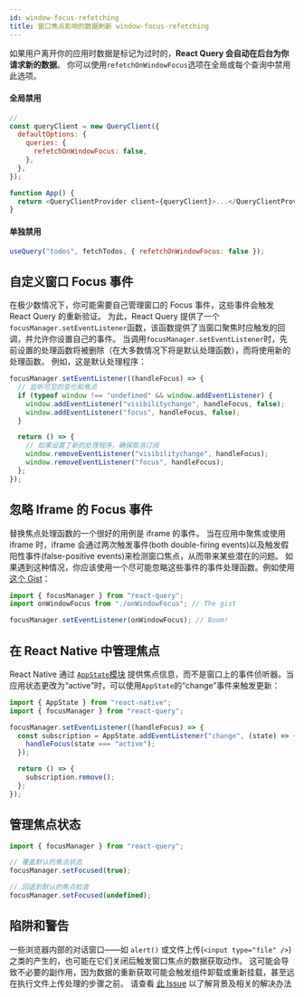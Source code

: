 ```yaml
---
id: window-focus-refetching
title: 窗口焦点影响的数据刷新 window-focus-refetching
---
```


如果用户离开你的应用时数据是标记为过时的，**React Query 会自动在后台为你请求新的数据**。
你可以使用`refetchOnWindowFocus`选项在全局或每个查询中禁用此选项。

#### 全局禁用

```js
//
const queryClient = new QueryClient({
  defaultOptions: {
    queries: {
      refetchOnWindowFocus: false,
    },
  },
});

function App() {
  return <QueryClientProvider client={queryClient}>...</QueryClientProvider>;
}
```

#### 单独禁用

```js
useQuery("todos", fetchTodos, { refetchOnWindowFocus: false });
```

## 自定义窗口 Focus 事件

在极少数情况下，你可能需要自己管理窗口的 Focus 事件，这些事件会触发 React Query 的重新验证。
为此，React Query 提供了一个`focusManager.setEventListener`函数，该函数提供了当窗口聚焦时应触发的回调，并允许你设置自己的事件。
当调用`focusManager.setEventListener`时，先前设置的处理函数将被删除（在大多数情况下将是默认处理函数），而将使用新的处理函数。 例如，这是默认处理程序：

```js
focusManager.setEventListener((handleFocus) => {
  // 监听可见的变化和焦点
  if (typeof window !== "undefined" && window.addEventListener) {
    window.addEventListener("visibilitychange", handleFocus, false);
    window.addEventListener("focus", handleFocus, false);
  }

  return () => {
    // 如果设置了新的处理程序，确保取消订阅
    window.removeEventListener("visibilitychange", handleFocus);
    window.removeEventListener("focus", handleFocus);
  };
});
```

## 忽略 Iframe 的 Focus 事件

替换焦点处理函数的一个很好的用例是 iframe 的事件。
当在应用中聚焦或使用 iframe 时，iframe 会通过两次触发事件(both double-firing events)以及触发假阳性事件(false-positive events)来检测窗口焦点，从而带来某些潜在的问题。
如果遇到这种情况，你应该使用一个尽可能忽略这些事件的事件处理函数。例如使用 [这个 Gist](https://gist.github.com/tannerlinsley/1d3a2122332107fcd8c9cc379be10d88)：

```js
import { focusManager } from "react-query";
import onWindowFocus from "./onWindowFocus"; // The gist

focusManager.setEventListener(onWindowFocus); // Boom!
```

## 在 React Native 中管理焦点

React Native 通过 [`AppState`模块](https://reactnative.dev/docs/appstate#app-states) 提供焦点信息，而不是窗口上的事件侦听器。当应用状态更改为“active”时，可以使用`AppState`的“change”事件来触发更新：

```js
import { AppState } from "react-native";
import { focusManager } from "react-query";

focusManager.setEventListener((handleFocus) => {
  const subscription = AppState.addEventListener("change", (state) => {
    handleFocus(state === "active");
  });

  return () => {
    subscription.remove();
  };
});
```

## 管理焦点状态

```js
import { focusManager } from "react-query";

// 覆盖默认的焦点状态
focusManager.setFocused(true);

// 回退到默认的焦点检查
focusManager.setFocused(undefined);
```

## 陷阱和警告

一些浏览器内部的对话窗口——如 `alert()` 或文件上传(`<input type="file" />`)之类的产生的，也可能在它们关闭后触发窗口焦点的数据获取动作。
这可能会导致不必要的副作用，因为数据的重新获取可能会触发组件卸载或重新挂载，甚至远在执行文件上传处理的步骤之前。
请查看 [此 Issue](https://github.com/tannerlinsley/react-query/issues/2960) 以了解背景及相关的解决办法
